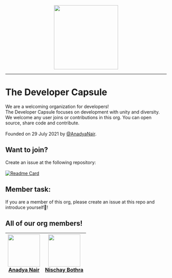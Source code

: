 <p align="center">
<img width="200" src="https://avatars.githubusercontent.com/TheDeveloperCapsule"></img>
</p>
<hr>

# The Developer Capsule
We are a welcoming organization for developers! <br>
The Developer Capsule focuses on development with unity and diversity. We welcome any user joins or contributions in this org. You can open source, share code and contribute.
<br> <br>
Founded on 29 July 2021 by [@AnadyaNair](https://github.com/AnadyaNair).

## Want to join?
Create an issue at the following repository:<br> <br>
[![Readme Card](https://github-readme-stats.vercel.app/api/pin/?username=TheDeveloperCapsule&repo=Join&theme=dark)](https://github.com/TheDeveloperCapsule/Join)

## Member task:
If you are a member of this org, please create an issue at this repo and introduce yourself🙌!

## All of our org members!

|<img width="100" src="https://avatars.githubusercontent.com/AnadyaNair"> <br> <a href="https://github.com/AnadyaNair">Anadya Nair</a>|<img width="100" src="https://avatars.githubusercontent.com/123nis"> <br> <a href="https://github.com/123nis">Nischay Bothra</a>|
|---|---|
